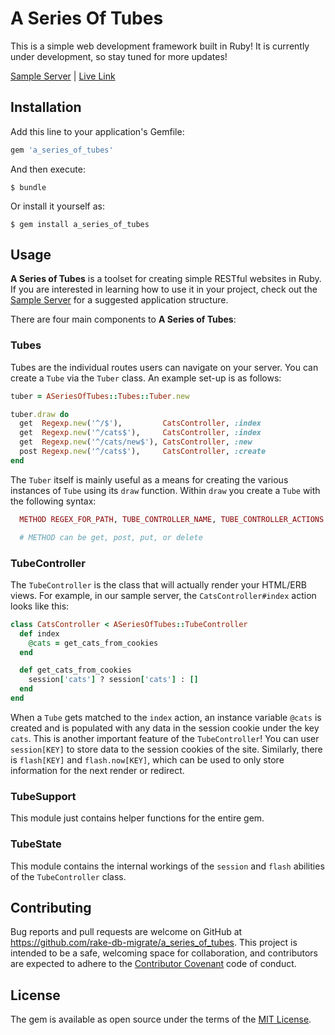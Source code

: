 # A Series Of Tubes

This is a simple web development framework built in Ruby! It is currently under development, so stay tuned for more updates!

[Sample Server](http://www.github.com/rake-db-migrate/a_series_of_tubes_demo) | [Live Link](http://aseriesoftubes-demo.herokuapp.com)

## Installation

Add this line to your application's Gemfile:

```ruby
gem 'a_series_of_tubes'
```

And then execute:

    $ bundle

Or install it yourself as:

    $ gem install a_series_of_tubes

## Usage

**A Series of Tubes** is a toolset for creating simple RESTful websites in Ruby. If you are interested in learning how to use it in your project, check out the [Sample Server](http://www.github.com/rake-db-migrate/a_series_of_tubes_demo) for a suggested application structure.

There are four main components to **A Series of Tubes**:

### Tubes

Tubes are the individual routes users can navigate on your server. You can create a `Tube` via the `Tuber` class. An example set-up is as follows:

```ruby
tuber = ASeriesOfTubes::Tubes::Tuber.new

tuber.draw do
  get  Regexp.new('^/$'),         CatsController, :index
  get  Regexp.new('^/cats$'),     CatsController, :index
  get  Regexp.new('^/cats/new$'), CatsController, :new
  post Regexp.new('^/cats$'),     CatsController, :create
end
```

The `Tuber` itself is mainly useful as a means for creating the various instances of `Tube` using its `draw` function. Within `draw` you create a `Tube` with the following syntax:

```ruby
  METHOD REGEX_FOR_PATH, TUBE_CONTROLLER_NAME, TUBE_CONTROLLER_ACTIONS

  # METHOD can be get, post, put, or delete
```

### TubeController

The `TubeController` is the class that will actually render your HTML/ERB views. For example, in our sample server, the `CatsController#index` action looks like this:

```ruby
class CatsController < ASeriesOfTubes::TubeController
  def index
    @cats = get_cats_from_cookies
  end

  def get_cats_from_cookies
    session['cats'] ? session['cats'] : []
  end
end
```

When a `Tube` gets matched to the `index` action, an instance variable `@cats` is created and is populated with any data in the session cookie under the key `cats`. This is another important feature of the `TubeController`! You can user `session[KEY]` to store data to the session cookies of the site. Similarly, there is `flash[KEY]` and `flash.now[KEY]`, which can be used to only store information for the next render or redirect.

### TubeSupport

This module just contains helper functions for the entire gem.

### TubeState

This module contains the internal workings of the `session` and `flash` abilities of the `TubeController` class.

## Contributing

Bug reports and pull requests are welcome on GitHub at https://github.com/rake-db-migrate/a_series_of_tubes. This project is intended to be a safe, welcoming space for collaboration, and contributors are expected to adhere to the [Contributor Covenant](contributor-covenant.org) code of conduct.


## License

The gem is available as open source under the terms of the [MIT License](http://opensource.org/licenses/MIT).
